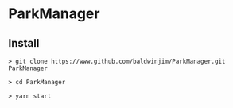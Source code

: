 # ParkManager

## Install
```> git clone https://www.github.com/baldwinjim/ParkManager.git ParkManager```

```> cd ParkManager```

```> yarn start```